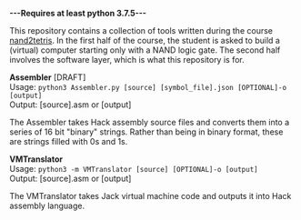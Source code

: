 **---Requires at least python 3.7.5---**

This repository contains a collection of tools written during the course [nand2tetris](https://www.nand2tetris.org/course). In the first half of the course, the student is asked to build a (virtual) computer starting only with a NAND logic gate. The second half involves the software layer, which is what this repository is for.

**Assembler** \[DRAFT]\
Usage:  ```python3 Assembler.py [source] [symbol_file].json [OPTIONAL]-o [output]```\
Output: \[source].asm or \[output]

The Assembler takes Hack assembly source files and converts them into a series of 16 bit "binary" strings. Rather than being in binary format, these are strings filled with 0s and 1s.

**VMTranslator**\
Usage:  ```python3 -m VMTranslator [source] [OPTIONAL]-o [output]```\
Output: \[source].asm or \[output]

The VMTranslator takes Jack virtual machine code and outputs it into Hack assembly language.

